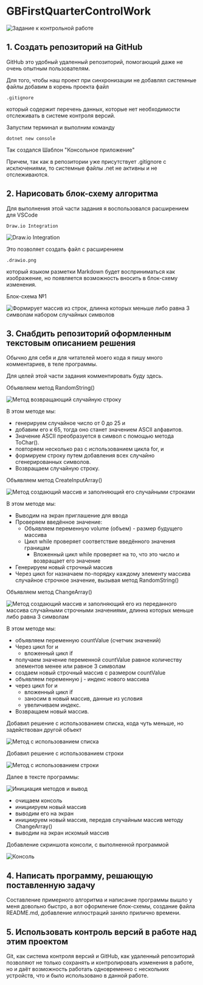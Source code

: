# GBFirstQuarterControlWork

![Задание к контрольной работе](.pictures/Task.png)

## 1. Создать репозиторий на GitHub

GitHub это удобный удаленный репозиторий, помогающий даже не очень опытным пользователям.

Для того, чтобы наш проект при синхронизации не добавлял системные файлы добавим в корень проекта файл 

    .gitignore

который содержит перечень данных, которые нет необходимости отслеживать в системе контроля версий.

Запустим терминал и выполним команду

    dotnet new console

Так создался Шаблон "Консольное приложение"

Причем, так как в репозитории уже присутствует .gitignore с исключениями, то системные файлы .net не активны и не отслеживаются.

## 2. Нарисовать блок-схему алгоритма

Для выполнения этой части задания я воспользовался расширением  для VSCode

    Draw.io Integration

![Draw.io Integration](.pictures/DrawIoIntegrationExtension.png)

Это позволяет создать файл с расширением

    .drawio.png

который языком разметки Markdown будет восприниматься как изображение, но появляется возможность вносить в блок-схему изменения.

Блок-схема №1

![Формирует массив из строк, длинна которых меньше либо равна 3 символам набором случайных символов](.pictures/InputArray.drawio.png)


## 3. Снабдить репозиторий оформленным текстовым описанием решения

Обычно для себя и для читателей моего кода я пишу много комментариев, в теле программы.

Для целей этой части задания комментировать буду здесь.

Объявляем метод RandomString()

![Метод возвращающий случайную строку](.pictures/RandomString.png)

В этом методе мы:
+ генерируем случайное число от 0 до 25 и 
+ добавим его к 65, тогда оно станет значением ASCII алфавитов.
+ Значение ASCII преобразуется в символ с помощью метода ToChar().
+ повторяем несколько раз с использованием цикла for, и 
+ формируем строку путем добавления всех случайно сгенерированных символов.
+ Возвращаем случайную строку.

Объявляем метод CreateInputArray()

![Метод создающий массив и заполняющий его случайными строками](.pictures/CreateInputArray.png)

В этом методе мы:
+ Выводим на экран приглашение для ввода
+ Проверяем введённое значение:
    + Объявляем переменную volume (объем) - размер будущего массива
    + Цикл while проверяет соответствие введённого значения границам
        + Вложенный цикл while проверяет на то, что это число и возвращает его значение
+ Генерируем новый строчный массив
+ Через цикл for назначаем по-порядку каждому элементу массива случайное строчное значение, вызывая метод RandomString()

Объявляем метод ChangeArray()


![Метод создающий массив и заполняющий его из переданного массива случайными строчными значениями, длинна которых меньше либо равна 3 cимволам](.pictures/ChangeArray.png)

В этом методе мы:
+ объявляем переменную countValue (счетчик значений)
+ Через цикл for и
    + вложенный цикл if
+ получаем значение переменной countValue равное количеству элементов менее или равное 3 символам
+ создаем новый строчный массив с размером countValue
+ объявляем переменную j - индекс нового массива
+ через цикл for и
    + вложенный цикл if
    + заносим в новый массив, данные из условия
    + увеличиваем индекс.
+ Возвращаем новый массив.

Добавил решение с использованием списка, кода чуть меньше, но задействован другой объект

![Метод с использованием  списка](.pictures/List.png)

Добавил решение с использованием строки

![Метод с использованием  строки](.pictures/String.png)

Далее в тексте программы:

![Инициация методов и вывод](.pictures/Main.png)

+ очищаем консоль
+ инициируем новый массив
+ выводим его на экран
+ инициируем новый массив, передав случайным массив методу ChangeArray()
+ выводим на экран искомый массив

Добавление скриншота консоли, с выполненной программой

![Консоль](.pictures/Console.png)

## 4. Написать программу, решающую поставленную задачу

Составление примерного алгоритма и написание программы вышло у меня довольно быстро, а вот оформление блок-схемы, создание файла README.md, добавление иллюстраций заняло прилично времени.

## 5. Использовать контроль версий в работе над этим проектом

 Git, как система контроля версий и GitHub, как удаленный репозиторий позволяют не только сохранять и контролировать изменения в работе, но и даёт возможность работать одновременно с нескольких устройств, что и было использовано в данной работе.

